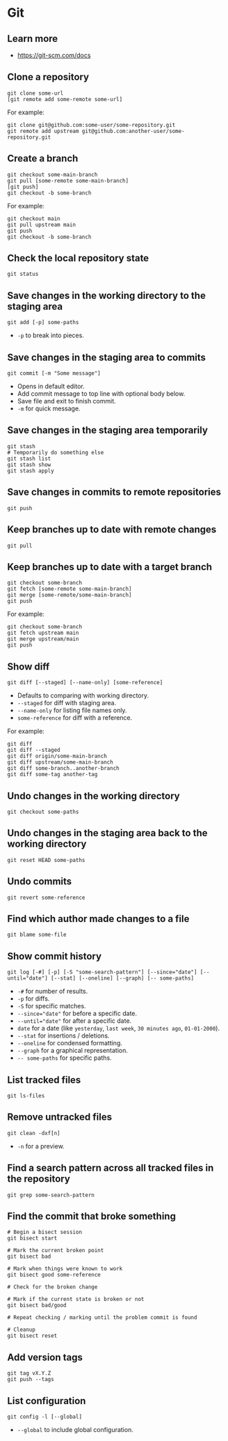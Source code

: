 # Git

## Learn more

- https://git-scm.com/docs

## Clone a repository

```
git clone some-url
[git remote add some-remote some-url]
```

For example:

```shell
git clone git@github.com:some-user/some-repository.git
git remote add upstream git@github.com:another-user/some-repository.git
```

## Create a branch

```
git checkout some-main-branch
git pull [some-remote some-main-branch]
[git push]
git checkout -b some-branch
```

For example:

```shell
git checkout main
git pull upstream main
git push
git checkout -b some-branch
```

## Check the local repository state

```shell
git status
```

## Save changes in the working directory to the staging area

```
git add [-p] some-paths
```

- `-p` to break into pieces.

## Save changes in the staging area to commits

```
git commit [-m "Some message"]
```

- Opens in default editor.
- Add commit message to top line with optional body below.
- Save file and exit to finish commit.
- `-m` for quick message.

## Save changes in the staging area temporarily

```
git stash
# Temporarily do something else
git stash list
git stash show
git stash apply
```

## Save changes in commits to remote repositories

```shell
git push
```

## Keep branches up to date with remote changes

```
git pull
```

## Keep branches up to date with a target branch

```
git checkout some-branch
git fetch [some-remote some-main-branch]
git merge [some-remote/some-main-branch]
git push
```

For example:

```shell
git checkout some-branch
git fetch upstream main
git merge upstream/main
git push
```

## Show diff

```
git diff [--staged] [--name-only] [some-reference]
```

- Defaults to comparing with working directory.
- `--staged` for diff with staging area.
- `--name-only` for listing file names only.
- `some-reference` for diff with a reference.

For example:

```shell
git diff
git diff --staged
git diff origin/some-main-branch
git diff upstream/some-main-branch
git diff some-branch..another-branch
git diff some-tag another-tag
```

## Undo changes in the working directory

```shell
git checkout some-paths
```

## Undo changes in the staging area back to the working directory

```shell
git reset HEAD some-paths
```

## Undo commits

```shell
git revert some-reference
```

## Find which author made changes to a file

```shell
git blame some-file
```

## Show commit history

```
git log [-#] [-p] [-S "some-search-pattern"] [--since="date"] [--until="date"] [--stat] [--oneline] [--graph] [-- some-paths]
```

- `-#` for number of results.
- `-p` for diffs.
- `-S` for specific matches.
- `--since="date"` for before a specific date.
- `--until="date"` for after a specific date.
- `date` for a date (like `yesterday`, `last week`, `30 minutes ago`, `01-01-2000`).
- `--stat` for insertions / deletions.
- `--oneline` for condensed formatting.
- `--graph` for a graphical representation.
- `-- some-paths` for specific paths.

## List tracked files

```shell
git ls-files
```

## Remove untracked files

```
git clean -dxf[n]
```

- `-n` for a preview.

## Find a search pattern across all tracked files in the repository

```shell
git grep some-search-pattern
```

## Find the commit that broke something

```
# Begin a bisect session
git bisect start

# Mark the current broken point
git bisect bad

# Mark when things were known to work
git bisect good some-reference

# Check for the broken change

# Mark if the current state is broken or not
git bisect bad/good

# Repeat checking / marking until the problem commit is found

# Cleanup
git bisect reset
```

## Add version tags

```
git tag vX.Y.Z
git push --tags
```

## List configuration

```
git config -l [--global]
```

- `--global` to include global configuration.
